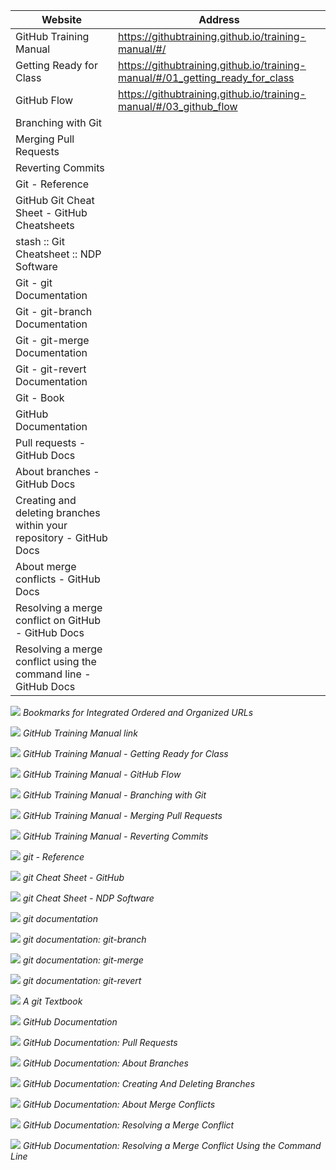 | Website                                                             | Address                                                                       |
| -------                                                             | -------                                                                       |
| GitHub Training Manual                                              | https://githubtraining.github.io/training-manual/#/                           |
| Getting Ready for Class                                             | https://githubtraining.github.io/training-manual/#/01_getting_ready_for_class |
| GitHub Flow                                                         | https://githubtraining.github.io/training-manual/#/03_github_flow             |
| Branching with Git                                                  ||
| Merging Pull Requests                                               ||
| Reverting Commits                                                   ||
| Git - Reference                                                     ||
| GitHub Git Cheat Sheet - GitHub Cheatsheets                         ||
| stash :: Git Cheatsheet :: NDP Software                             ||
| Git - git Documentation                                             ||
| Git - git-branch Documentation                                      ||
| Git - git-merge Documentation                                       ||
| Git - git-revert Documentation                                      ||
| Git - Book                                                          ||
| GitHub Documentation                                                ||
| Pull requests - GitHub Docs                                         ||
| About branches - GitHub Docs                                        ||
| Creating and deleting branches within your repository - GitHub Docs ||
| About merge conflicts - GitHub Docs                                 ||
| Resolving a merge conflict on GitHub - GitHub Docs                  ||
| Resolving a merge conflict using the command line - GitHub Docs     ||


![](Images/BookmarksWebsiteAndAddress.png)
*Bookmarks for Integrated Ordered and Organized URLs*

![](Images/GitHubTrainingManual.png)
*GitHub Training Manual link*

![](Images/GitHubTrainingManual-GettingReadyForClass.png)
*GitHub Training Manual - Getting Ready for Class*

![](Images/GitHubTrainingManual-UnderstandingGitHubFlow.png)
*GitHub Training Manual - GitHub Flow*

![](Images/GitHubTrainingManual-BranchingGit.png)
*GitHub Training Manual - Branching with Git*

![](Images/GitHubTrainingManual-MergingPullRequests.png)
*GitHub Training Manual - Merging Pull Requests*

![](Images/GitHubTrainingManual-RevertingCommits.png)
*GitHub Training Manual - Reverting Commits*

![](Images/GitReference.png)
*git - Reference*

![](Images/GitCheatSheet-GitHub.png)
*git Cheat Sheet - GitHub*

![](Images/GitCheatSheet-NDP.png)
*git Cheat Sheet - NDP Software*

![](Images/git.png)
*git documentation*

![](Images/git-branch.png)
*git documentation: git-branch*

![](Images/git-merge.png)
*git documentation: git-merge*

![](Images/git-revert.png)
*git documentation: git-revert*

![](Images/GitBook.png)
*A git Textbook*

![](Images/GitHubDocs.png)
*GitHub Documentation*

![](Images/GitHubDocs-PullRequests.png)
*GitHub Documentation: Pull Requests*

![](Images/GitHubDocs-Branches.png)
*GitHub Documentation: About Branches*

![](Images/GitHubDocs-CreatingAndDeletingBranches.png)
*GitHub Documentation: Creating And Deleting Branches*

![](Images/GitHubDocs-MergeConflicts.png)
*GitHub Documentation: About Merge Conflicts*

![](Images/GitHubDocs-MergeConflictResolution.png)
*GitHub Documentation: Resolving a Merge Conflict*

![](Images/GitHubDocs-MergeConflictResolutionCommandLine.png)
*GitHub Documentation: Resolving a Merge Conflict Using the Command Line*
